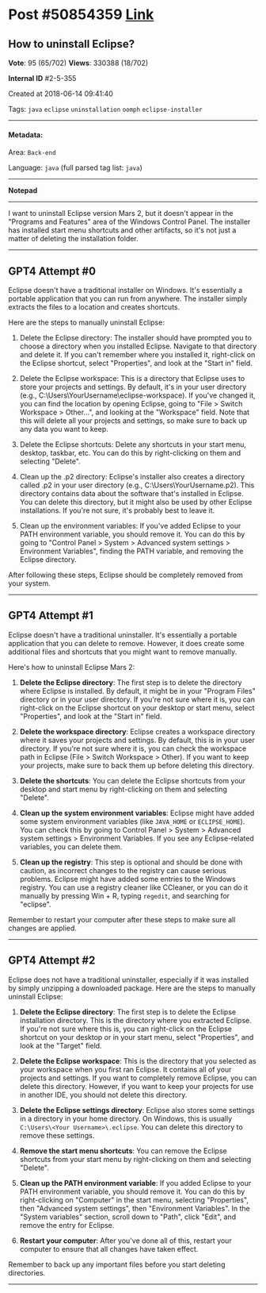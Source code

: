
# Post \#50854359 [Link](https://stackoverflow.com/questions/50854359/)

## How to uninstall Eclipse?

**Vote**: 95 (65/702) **Views**: 330388 (18/702) 

**Internal ID** \#2-5-355

Created at 2018-06-14 09:41:40

Tags: `java` `eclipse` `uninstallation` `oomph` `eclipse-installer`

----------

#### Metadata:

Area: `Back-end`

Language: `java` (full parsed tag list: `java`)

----------

**Notepad**


----------

I want to uninstall Eclipse version Mars 2, but it doesn't appear in the "Programs and Features" area of the Windows Control Panel. The installer has installed start menu shortcuts and other artifacts, so it's not just a matter of deleting the installation folder.


----------
        
## GPT4 Attempt \#0

Eclipse doesn't have a traditional installer on Windows. It's essentially a portable application that you can run from anywhere. The installer simply extracts the files to a location and creates shortcuts. 

Here are the steps to manually uninstall Eclipse:

1. Delete the Eclipse directory: The installer should have prompted you to choose a directory when you installed Eclipse. Navigate to that directory and delete it. If you can't remember where you installed it, right-click on the Eclipse shortcut, select "Properties", and look at the "Start in" field.

2. Delete the Eclipse workspace: This is a directory that Eclipse uses to store your projects and settings. By default, it's in your user directory (e.g., C:\Users\YourUsername\eclipse-workspace). If you've changed it, you can find the location by opening Eclipse, going to "File > Switch Workspace > Other...", and looking at the "Workspace" field. Note that this will delete all your projects and settings, so make sure to back up any data you want to keep.

3. Delete the Eclipse shortcuts: Delete any shortcuts in your start menu, desktop, taskbar, etc. You can do this by right-clicking on them and selecting "Delete".

4. Clean up the .p2 directory: Eclipse's installer also creates a directory called .p2 in your user directory (e.g., C:\Users\YourUsername\.p2). This directory contains data about the software that's installed in Eclipse. You can delete this directory, but it might also be used by other Eclipse installations. If you're not sure, it's probably best to leave it.

5. Clean up the environment variables: If you've added Eclipse to your PATH environment variable, you should remove it. You can do this by going to "Control Panel > System > Advanced system settings > Environment Variables", finding the PATH variable, and removing the Eclipse directory.

After following these steps, Eclipse should be completely removed from your system.

--------

## GPT4 Attempt \#1

Eclipse doesn't have a traditional uninstaller. It's essentially a portable application that you can delete to remove. However, it does create some additional files and shortcuts that you might want to remove manually.

Here's how to uninstall Eclipse Mars 2:

1. **Delete the Eclipse directory**: The first step is to delete the directory where Eclipse is installed. By default, it might be in your "Program Files" directory or in your user directory. If you're not sure where it is, you can right-click on the Eclipse shortcut on your desktop or start menu, select "Properties", and look at the "Start in" field.

2. **Delete the workspace directory**: Eclipse creates a workspace directory where it saves your projects and settings. By default, this is in your user directory. If you're not sure where it is, you can check the workspace path in Eclipse (File > Switch Workspace > Other). If you want to keep your projects, make sure to back them up before deleting this directory.

3. **Delete the shortcuts**: You can delete the Eclipse shortcuts from your desktop and start menu by right-clicking on them and selecting "Delete".

4. **Clean up the system environment variables**: Eclipse might have added some system environment variables (like `JAVA_HOME` or `ECLIPSE_HOME`). You can check this by going to Control Panel > System > Advanced system settings > Environment Variables. If you see any Eclipse-related variables, you can delete them.

5. **Clean up the registry**: This step is optional and should be done with caution, as incorrect changes to the registry can cause serious problems. Eclipse might have added some entries to the Windows registry. You can use a registry cleaner like CCleaner, or you can do it manually by pressing Win + R, typing `regedit`, and searching for "eclipse".

Remember to restart your computer after these steps to make sure all changes are applied.

--------

## GPT4 Attempt \#2

Eclipse does not have a traditional uninstaller, especially if it was installed by simply unzipping a downloaded package. Here are the steps to manually uninstall Eclipse:

1. **Delete the Eclipse directory**: The first step is to delete the Eclipse installation directory. This is the directory where you extracted Eclipse. If you're not sure where this is, you can right-click on the Eclipse shortcut on your desktop or in your start menu, select "Properties", and look at the "Target" field.

2. **Delete the Eclipse workspace**: This is the directory that you selected as your workspace when you first ran Eclipse. It contains all of your projects and settings. If you want to completely remove Eclipse, you can delete this directory. However, if you want to keep your projects for use in another IDE, you should not delete this directory.

3. **Delete the Eclipse settings directory**: Eclipse also stores some settings in a directory in your home directory. On Windows, this is usually `C:\Users\<Your Username>\.eclipse`. You can delete this directory to remove these settings.

4. **Remove the start menu shortcuts**: You can remove the Eclipse shortcuts from your start menu by right-clicking on them and selecting "Delete".

5. **Clean up the PATH environment variable**: If you added Eclipse to your PATH environment variable, you should remove it. You can do this by right-clicking on "Computer" in the start menu, selecting "Properties", then "Advanced system settings", then "Environment Variables". In the "System variables" section, scroll down to "Path", click "Edit", and remove the entry for Eclipse.

6. **Restart your computer**: After you've done all of this, restart your computer to ensure that all changes have taken effect.

Remember to back up any important files before you start deleting directories.

--------
